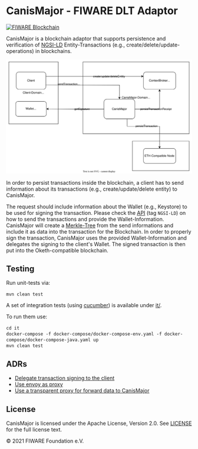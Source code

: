 # CanisMajor - FIWARE DLT Adaptor
[![FIWARE Blockchain](https://nexus.lab.fiware.org/repository/raw/public/badges/chapters/core.svg)](https://www.fiware.org/developers/catalogue/)

CanisMajor is a blockchain adaptor that supports persistence and verification of [NGSI-LD](https://www.etsi.org/deliver/etsi_gs/CIM/001_099/009/01.07.01_60/gs_cim009v010701p.pdf) Entity-Transactions (e.g., create/delete/update- operations) in blockchains. 

![Current Architecture](https://github.com/FIWARE/CanisMajor/raw/master/docs/images/canis-major-overview.svg)

In order to persist transactions inside the blockchain, a client has to send information
about its transactions (e.g., create/update/delete entity) to CanisMajor. 

The request should include information about the Wallet (e.g., Keystore) to be used for
signing the transaction. Please check the [API](https://github.com/FIWARE/CanisMajor/tree/master/api/api.yaml)
(tag `NGSI-LD`) on how to send the transactions and provide the Wallet-Information. CanisMajor will create a
[Merkle-Tree](https://en.wikipedia.org/wiki/Merkle_tree) from the send informations and include it as data into
the transaction for the Blockchain. In order to properly sign the transaction, CanisMajor uses the provided
Wallet-Information and delegates the signing to the client's Wallet. The signed transaction is then put into the
Oketh-compatible blockchain.

## Testing 

Run unit-tests via: 

```shell
mvn clean test
```

A set of integration tests (using [cucumber](https://cucumber.io/)) is available under [it/](https://github.com/FIWARE/CanisMajor/tree/master/it). 

To run them use:

```shell
cd it
docker-compose -f docker-compose/docker-compose-env.yaml -f docker-compose/docker-compose-java.yaml up
mvn clean test
```

## ADRs

* [Delegate transaction signing to the client](./adrs/delegate-signatur.md)
* [Use envoy as proxy](./adrs/envoy-as-proxy.md)
* [Use a transparent proxy for forward data to CanisMajor](./adrs/transparent-proxy.md)


## License

CanisMajor is licensed under the Apache License, Version 2.0. See [LICENSE](https://github.com/fiware/CanisMajor/blob/master/LICENSE) for the full license text.

© 2021 FIWARE Foundation e.V.
